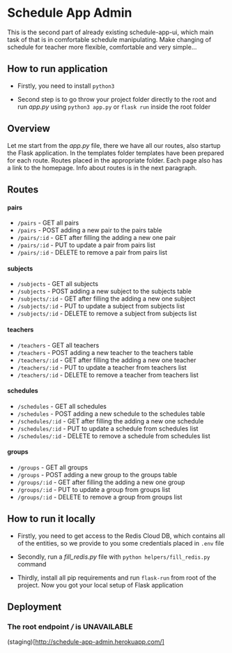 # Schedule App Admin

This is the second part of already existing schedule-app-ui, which main task of that is in comfortable schedule manipulating. Make changing of schedule for teacher more flexible, comfortable and very simple...

## How to run application

- Firstly, you need to install `python3`

- Second step is to go throw your project folder directly to the root and run _app.py_ using `python3 app.py` or `flask run` inside the root folder

## Overview

Let me start from the _app.py_ file, there we have all our routes, also startup the Flask application. In the templates folder templates have been prepared for each route. Routes placed in the appropriate folder. Each page also has a link to the homepage. Info about routes is in the next paragraph.

## Routes

#### pairs

- `/pairs` - GET all pairs
- `/pairs` - POST adding a new pair to the pairs table
- `/pairs/:id` - GET after filling the adding a new one pair
- `/pairs/:id` - PUT to update a pair from pairs list
- `/pairs/:id` - DELETE to remove a pair from pairs list

#### subjects

- `/subjects` - GET all subjects
- `/subjects` - POST adding a new subject to the subjects table
- `/subjects/:id` - GET after filling the adding a new one subject
- `/subjects/:id` - PUT to update a subject from subjects list
- `/subjects/:id` - DELETE to remove a subject from subjects list

#### teachers

- `/teachers` - GET all teachers
- `/teachers` - POST adding a new teacher to the teachers table
- `/teachers/:id` - GET after filling the adding a new one teacher
- `/teachers/:id` - PUT to update a teacher from teachers list
- `/teachers/:id` - DELETE to remove a teacher from teachers list

#### schedules

- `/schedules` - GET all schedules
- `/schedules` - POST adding a new schedule to the schedules table
- `/schedules/:id` - GET after filling the adding a new one schedule
- `/schedules/:id` - PUT to update a schedule from schedules list
- `/schedules/:id` - DELETE to remove a schedule from schedules list

#### groups

- `/groups` - GET all groups
- `/groups` - POST adding a new group to the groups table
- `/groups/:id` - GET after filling the adding a new one group
- `/groups/:id` - PUT to update a group from groups list
- `/groups/:id` - DELETE to remove a group from groups list

## How to run it locally

- Firstly, you need to get access to the Redis Cloud DB, which contains all of the entities, so we provide to you some credentials placed in `.env` file

- Secondly, run a _fill_redis.py_ file with `python helpers/fill_redis.py` command

- Thirdly, install all pip requirements and run `flask-run` from root of the project. Now you got your local setup of Flask application

## Deployment

### The root endpoint _/_ is UNAVAILABLE

(staging)[http://schedule-app-admin.herokuapp.com/]
